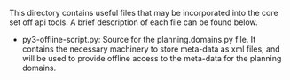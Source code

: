 This directory contains useful files that may be incorporated into the core set off api tools. A brief description of each file can be found below.

* py3-offline-script.py: Source for the planning.domains.py file. It contains the necessary machinery to store meta-data as xml files, and will be used to provide offline access to the meta-data for the planning domains.

